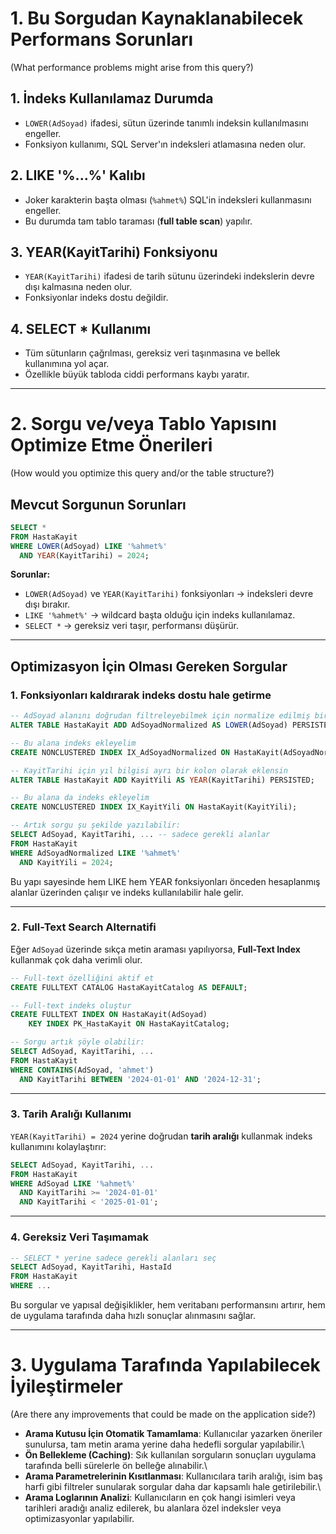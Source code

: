 # 1. Bu Sorgudan Kaynaklanabilecek Performans Sorunları

(What performance problems might arise from this query?)

## 1. İndeks Kullanılamaz Durumda

-   `LOWER(AdSoyad)` ifadesi, sütun üzerinde tanımlı indeksin
    kullanılmasını engeller.
-   Fonksiyon kullanımı, SQL Server'ın indeksleri atlamasına neden olur.

## 2. LIKE '%...%' Kalıbı

-   Joker karakterin başta olması (`%ahmet%`) SQL'in indeksleri
    kullanmasını engeller.
-   Bu durumda tam tablo taraması (**full table scan**) yapılır.

## 3. YEAR(KayitTarihi) Fonksiyonu

-   `YEAR(KayitTarihi)` ifadesi de tarih sütunu üzerindeki indekslerin
    devre dışı kalmasına neden olur.
-   Fonksiyonlar indeks dostu değildir.

## 4. SELECT \* Kullanımı

-   Tüm sütunların çağrılması, gereksiz veri taşınmasına ve bellek
    kullanımına yol açar.
-   Özellikle büyük tabloda ciddi performans kaybı yaratır.

------------------------------------------------------------------------

# 2. Sorgu ve/veya Tablo Yapısını Optimize Etme Önerileri

(How would you optimize this query and/or the table structure?)

## Mevcut Sorgunun Sorunları

``` sql
SELECT * 
FROM HastaKayit 
WHERE LOWER(AdSoyad) LIKE '%ahmet%' 
  AND YEAR(KayitTarihi) = 2024;
```

**Sorunlar:**
- `LOWER(AdSoyad)` ve `YEAR(KayitTarihi)` fonksiyonları → indeksleri
devre dışı bırakır.
- `LIKE '%ahmet%'` → wildcard başta olduğu için indeks kullanılamaz.
- `SELECT *` → gereksiz veri taşır, performansı düşürür.

------------------------------------------------------------------------

## Optimizasyon İçin Olması Gereken Sorgular

###  1. Fonksiyonları kaldırarak indeks dostu hale getirme

``` sql
-- AdSoyad alanını doğrudan filtreleyebilmek için normalize edilmiş bir kolon ekleyelim
ALTER TABLE HastaKayit ADD AdSoyadNormalized AS LOWER(AdSoyad) PERSISTED;

-- Bu alana indeks ekleyelim
CREATE NONCLUSTERED INDEX IX_AdSoyadNormalized ON HastaKayit(AdSoyadNormalized);

-- KayitTarihi için yıl bilgisi ayrı bir kolon olarak eklensin
ALTER TABLE HastaKayit ADD KayitYili AS YEAR(KayitTarihi) PERSISTED;

-- Bu alana da indeks ekleyelim
CREATE NONCLUSTERED INDEX IX_KayitYili ON HastaKayit(KayitYili);

-- Artık sorgu şu şekilde yazılabilir:
SELECT AdSoyad, KayitTarihi, ... -- sadece gerekli alanlar
FROM HastaKayit
WHERE AdSoyadNormalized LIKE '%ahmet%' 
  AND KayitYili = 2024;
```

Bu yapı sayesinde hem LIKE hem YEAR fonksiyonları önceden hesaplanmış
alanlar üzerinden çalışır ve indeks kullanılabilir hale gelir.

------------------------------------------------------------------------

###  2. Full-Text Search Alternatifi

Eğer `AdSoyad` üzerinde sıkça metin araması yapılıyorsa, **Full-Text
Index** kullanmak çok daha verimli olur.

``` sql
-- Full-text özelliğini aktif et
CREATE FULLTEXT CATALOG HastaKayitCatalog AS DEFAULT;

-- Full-text indeks oluştur
CREATE FULLTEXT INDEX ON HastaKayit(AdSoyad) 
    KEY INDEX PK_HastaKayit ON HastaKayitCatalog;

-- Sorgu artık şöyle olabilir:
SELECT AdSoyad, KayitTarihi, ...
FROM HastaKayit
WHERE CONTAINS(AdSoyad, 'ahmet') 
  AND KayitTarihi BETWEEN '2024-01-01' AND '2024-12-31';
```

------------------------------------------------------------------------

###  3. Tarih Aralığı Kullanımı

`YEAR(KayitTarihi) = 2024` yerine doğrudan **tarih aralığı** kullanmak
indeks kullanımını kolaylaştırır:

``` sql
SELECT AdSoyad, KayitTarihi, ...
FROM HastaKayit
WHERE AdSoyad LIKE '%ahmet%' 
  AND KayitTarihi >= '2024-01-01' 
  AND KayitTarihi < '2025-01-01';
```

------------------------------------------------------------------------

###  4. Gereksiz Veri Taşımamak

``` sql
-- SELECT * yerine sadece gerekli alanları seç
SELECT AdSoyad, KayitTarihi, HastaId
FROM HastaKayit
WHERE ...
```

Bu sorgular ve yapısal değişiklikler, hem veritabanı performansını
artırır, hem de uygulama tarafında daha hızlı sonuçlar alınmasını
sağlar.

------------------------------------------------------------------------

# 3. Uygulama Tarafında Yapılabilecek İyileştirmeler

(Are there any improvements that could be made on the application side?)

-   **Arama Kutusu İçin Otomatik Tamamlama**: Kullanıcılar yazarken
    öneriler sunulursa, tam metin arama yerine daha hedefli sorgular
    yapılabilir.\
-   **Ön Bellekleme (Caching)**: Sık kullanılan sorguların sonuçları
    uygulama tarafında belli sürelerle ön belleğe alınabilir.\
-   **Arama Parametrelerinin Kısıtlanması**: Kullanıcılara tarih
    aralığı, isim baş harfi gibi filtreler sunularak sorgular daha dar
    kapsamlı hale getirilebilir.\
-   **Arama Loglarının Analizi**: Kullanıcıların en çok hangi isimleri
    veya tarihleri aradığı analiz edilerek, bu alanlara özel indeksler
    veya optimizasyonlar yapılabilir.
